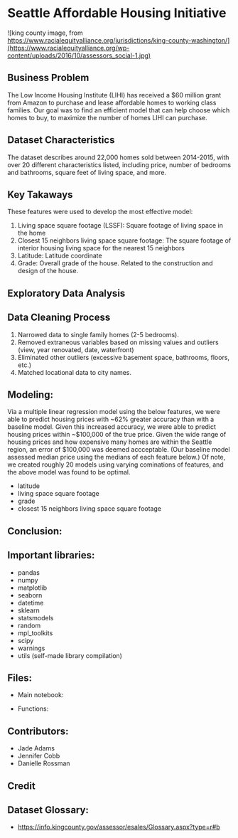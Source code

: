 # Seattle Affordable Housing Initiative

![king county image, from https://www.racialequityalliance.org/jurisdictions/king-county-washington/](https://www.racialequityalliance.org/wp-content/uploads/2016/10/assessors_social-1.jpg)

## Business Problem

The Low Income Housing Institute (LIHI) has received a $60 million grant from Amazon to purchase and lease affordable homes to working class families.
Our goal was to find an efficient model that can help choose which homes to buy, to maximize the number of homes LIHI can purchase.

## Dataset Characteristics

The dataset describes around 22,000 homes sold between 2014-2015, with over 20 different characteristics listed, including price, number of bedrooms and bathrooms, square feet of living space, and more.

## Key Takaways
These features were used to develop the most effective model: 
1) Living space square footage (LSSF): Square footage of living space in the home
2) Closest 15 neighbors living space square footage: The square footage of interior housing living space for the nearest 15 neighbors
3) Latitude: Latitude coordinate
4) Grade: Overall grade of the house. Related to the construction and design of the house.

## Exploratory Data Analysis

## Data Cleaning Process
1) Narrowed data to single family homes (2-5 bedrooms).
2) Removed extraneous variables based on missing values and outliers (view, year renovated, date, waterfront)
3) Eliminated other outliers (excessive basement space, bathrooms, floors, etc.)
4) Matched locational data to city names. 

## Modeling: 
Via a multiple linear regression model using the below features, we were able to predict housing prices with ~62% greater accuracy than with a baseline model. Given this increased accuracy, we were able to predict housing prices within ~$100,000 of the true price. Given the wide range of housing prices and how expensive many homes are within the Seattle region, an error of $100,000 was deemed accceptable. (Our baseline model assessed median price using the medians of each feature below.)
Of note, we created roughly 20 models using varying cominations of features, and the above model was found to be optimal.
- latitude
- living space square footage
- grade 
- closest 15 neighbors living space square footage

## Conclusion:  

## Important libraries:
- pandas
- numpy
- matplotlib
- seaborn
- datetime
- sklearn
- statsmodels
- random
- mpl_toolkits
- scipy
- warnings
- utils (self-made library compilation)

## Files:
- Main notebook: 

- Functions: 

## Contributors:
- Jade Adams
- Jennifer Cobb
- Danielle Rossman

## Credit

## Dataset Glossary:
- https://info.kingcounty.gov/assessor/esales/Glossary.aspx?type=r#b

